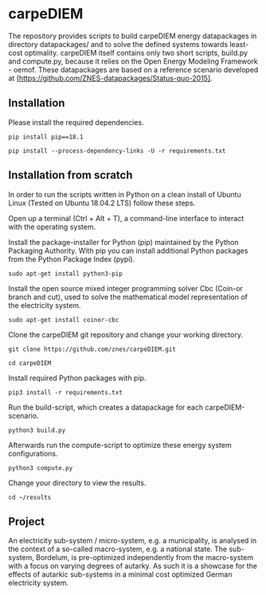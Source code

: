 # carpeDIEM

The repository provides scripts to build carpeDIEM energy datapackages in directory datapackages/ and to solve the defined systems towards least-cost optimality. carpeDIEM itself contains only two short scripts, build.py and compute.py, because it relies on the Open Energy Modeling Framework - oemof. These datapackages are based on a reference scenario developed at [https://github.com/ZNES-datapackages/Status-quo-2015].

## Installation

Please install the required dependencies.

	pip install pip==18.1

	pip install --process-dependency-links -U -r requirements.txt

## Installation from scratch

In order to run the scripts written in Python on a clean install of Ubuntu Linux (Tested on Ubuntu 18.04.2 LTS) follow these steps.

Open up a terminal (Ctrl + Alt + T), a command-line interface to interact with the operating system.

Install the package-installer for Python (pip) maintained by the Python Packaging Authority. With pip you can install additional Python packages from the Python Package Index (pypi).

	sudo apt-get install python3-pip

Install the open source mixed integer programming solver Cbc (Coin-or branch and cut), used to solve the mathematical model representation of the electricity system.

	sudo apt-get install coinor-cbc

Clone the carpeDIEM git repository and change your working directory.

	git clone https://github.com/znes/carpeDIEM.git

	cd carpeDIEM

Install required Python packages with pip.

	pip3 install -r requirements.txt

Run the build-script, which creates a datapackage for each carpeDIEM-scenario.

	python3 build.py

Afterwards run the compute-script to optimize these energy system configurations.

	python3 compute.py

Change your directory to view the results.

	cd ~/results


## Project

An electricity sub-system / micro-system, e.g. a municipality, is analysed in the context of a so-called macro-system, e.g. a national state. The sub-system, Bordelum, is pre-optimized independently from the macro-system with a focus on varying degrees of autarky. As such it is a showcase for the effects of autarkic sub-systems in a minimal cost optimized German electricity system.
